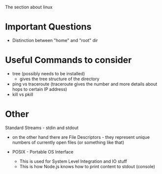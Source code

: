 The section about linux

# Important Questions
- Distinction between "home" and "root" dir

# Useful Commands to consider
- tree (possibly needs to be installed)
	- gives the tree structure of the directory
- ping vs traceroute (traceroute gives the number and more details about hops to certain IP address)
- kill vs pkill

# Other
Standard Streams - stdin and stdout
- on the other hand there are File Descriptors - they represent unique numbers of currently open files (or something like that)

- POSIX - Portable OS Interface
	- This is used for System Level Integration and IO stuff
	- This is how Node.js knows how to print content to stdout (console)
